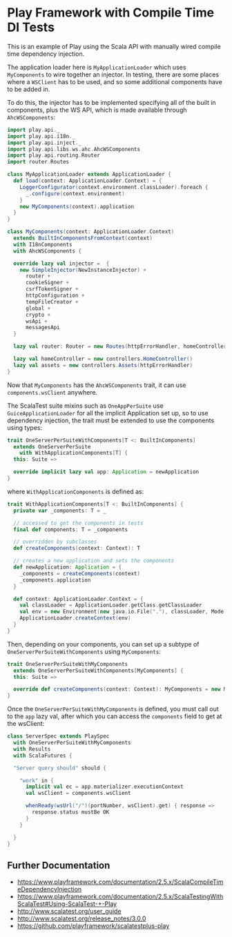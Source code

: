 # Play Framework with Compile Time DI Tests

This is an example of Play using the Scala API with manually wired compile time dependency injection.

The application loader here is `MyApplicationLoader` which uses `MyComponents` to wire together an injector.  In testing, there are some places where a `WSClient` has to be used, and so some additional components have to be added in.
 
To do this, the injector has to be implemented specifying all of the built in components, plus the WS API, which is made available through `AhcWSComponents`:

``` scala
import play.api._
import play.api.i18n._
import play.api.inject._
import play.api.libs.ws.ahc.AhcWSComponents
import play.api.routing.Router
import router.Routes

class MyApplicationLoader extends ApplicationLoader {
  def load(context: ApplicationLoader.Context) = {
    LoggerConfigurator(context.environment.classLoader).foreach {
      _.configure(context.environment)
    }
    new MyComponents(context).application
  }
}

class MyComponents(context: ApplicationLoader.Context) 
  extends BuiltInComponentsFromContext(context)
  with I18nComponents
  with AhcWSComponents {

  override lazy val injector =  {
    new SimpleInjector(NewInstanceInjector) +
      router +
      cookieSigner +
      csrfTokenSigner +
      httpConfiguration +
      tempFileCreator +
      global +
      crypto +
      wsApi +
      messagesApi
  }

  lazy val router: Router = new Routes(httpErrorHandler, homeController, assets)

  lazy val homeController = new controllers.HomeController()
  lazy val assets = new controllers.Assets(httpErrorHandler)
}
```

Now that `MyComponents` has the `AhcWSComponents` trait, it can use `components.wsClient` anywhere.  

The ScalaTest suite mixins such as `OneAppPerSuite` use `GuiceApplicationLoader` for all the implicit Application set up, so to use dependency injection, the trait must be extended to use the components using types:

``` scala
trait OneServerPerSuiteWithComponents[T <: BuiltInComponents]
  extends OneServerPerSuite
    with WithApplicationComponents[T] {
  this: Suite =>

  override implicit lazy val app: Application = newApplication
}
```

where `WithApplicationComponents` is defined as:

``` scala
trait WithApplicationComponents[T <: BuiltInComponents] {
  private var _components: T = _

  // accessed to get the components in tests
  final def components: T = _components

  // overridden by subclasses
  def createComponents(context: Context): T

  // creates a new application and sets the components
  def newApplication: Application = {
    _components = createComponents(context)
    _components.application
  }

  def context: ApplicationLoader.Context = {
    val classLoader = ApplicationLoader.getClass.getClassLoader
    val env = new Environment(new java.io.File("."), classLoader, Mode.Test)
    ApplicationLoader.createContext(env)
  }
}
```

Then, depending on your components, you can set up a subtype of `OneServerPerSuiteWithComponents` using `MyComponents`:

``` scala
trait OneServerPerSuiteWithMyComponents
  extends OneServerPerSuiteWithComponents[MyComponents] {
  this: Suite =>

  override def createComponents(context: Context): MyComponents = new MyComponents(context)
}
```

Once the `OneServerPerSuiteWithMyComponents` is defined, you must call out to the `app` lazy val, after which you can access the `components` field to get at the wsClient:

``` scala
class ServerSpec extends PlaySpec
  with OneServerPerSuiteWithMyComponents
  with Results
  with ScalaFutures {

  "Server query should" should {

    "work" in {
      implicit val ec = app.materializer.executionContext
      val wsClient = components.wsClient

      whenReady(wsUrl("/")(portNumber, wsClient).get) { response =>
        response.status mustBe OK
      }
    }

  }
}
```

## Further Documentation

* https://www.playframework.com/documentation/2.5.x/ScalaCompileTimeDependencyInjection 
* https://www.playframework.com/documentation/2.5.x/ScalaTestingWithScalaTest#Using-ScalaTest-+-Play 
* http://www.scalatest.org/user_guide
* http://www.scalatest.org/release_notes/3.0.0
* https://github.com/playframework/scalatestplus-play
